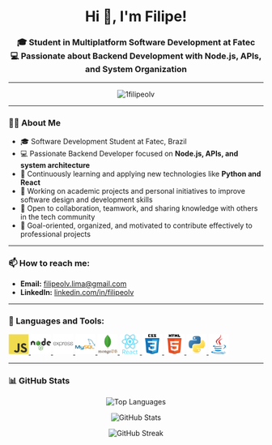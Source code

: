 <h1 align="center">Hi 👋, I'm Filipe!</h1>
<h3 align="center">
🎓 Student in Multiplatform Software Development at Fatec <br>
💻 Passionate about Backend Development with Node.js, APIs, and System Organization
</h3>

---

<p align="center">
  <img src="https://komarev.com/ghpvc/?username=1filipeolv&label=Profile%20views&color=0e75b6&style=flat" alt="1filipeolv" />
</p>

---

### 👨‍💻 About Me
- 🎓 Software Development Student at Fatec, Brazil  
- 💻 Passionate Backend Developer focused on **Node.js, APIs, and system architecture**  
- 🌱 Continuously learning and applying new technologies like **Python and React**  
- 🚀 Working on academic projects and personal initiatives to improve software design and development skills  
- 🤝 Open to collaboration, teamwork, and sharing knowledge with others in the tech community  
- 🎯 Goal-oriented, organized, and motivated to contribute effectively to professional projects

---

### 📫 How to reach me:
- **Email:** filipeolv.lima@gmail.com  
- **LinkedIn:** [linkedin.com/in/filipeolv](https://linkedin.com/in/filipeolv)

---

### 🔧 Languages and Tools:
<p align="left">
  <a href="https://developer.mozilla.org/en-US/docs/Web/JavaScript" target="_blank" rel="noreferrer">
    <img src="https://raw.githubusercontent.com/devicons/devicon/master/icons/javascript/javascript-original.svg" alt="javascript" width="40" height="40"/>
  </a>
  <a href="https://nodejs.org" target="_blank" rel="noreferrer">
    <img src="https://raw.githubusercontent.com/devicons/devicon/master/icons/nodejs/nodejs-original-wordmark.svg" alt="nodejs" width="40" height="40"/>
  </a>
  <a href="https://expressjs.com" target="_blank" rel="noreferrer">
    <img src="https://raw.githubusercontent.com/devicons/devicon/master/icons/express/express-original-wordmark.svg" alt="express" width="40" height="40"/>
  </a>
  <a href="https://www.mysql.com/" target="_blank" rel="noreferrer">
    <img src="https://raw.githubusercontent.com/devicons/devicon/master/icons/mysql/mysql-original-wordmark.svg" alt="mysql" width="40" height="40"/>
  </a>
  <a href="https://www.mongodb.com/" target="_blank" rel="noreferrer">
    <img src="https://raw.githubusercontent.com/devicons/devicon/master/icons/mongodb/mongodb-original-wordmark.svg" alt="mongodb" width="40" height="40"/>
  </a>
  <a href="https://reactjs.org/" target="_blank" rel="noreferrer">
    <img src="https://raw.githubusercontent.com/devicons/devicon/master/icons/react/react-original-wordmark.svg" alt="react" width="40" height="40"/>
  </a>
  <a href="https://www.w3schools.com/css/" target="_blank" rel="noreferrer">
    <img src="https://raw.githubusercontent.com/devicons/devicon/master/icons/css3/css3-original-wordmark.svg" alt="css3" width="40" height="40"/>
  </a>
  <a href="https://www.w3.org/html/" target="_blank" rel="noreferrer">
    <img src="https://raw.githubusercontent.com/devicons/devicon/master/icons/html5/html5-original-wordmark.svg" alt="html5" width="40" height="40"/>
  </a>
  <a href="https://www.python.org" target="_blank" rel="noreferrer">
    <img src="https://raw.githubusercontent.com/devicons/devicon/master/icons/python/python-original.svg" alt="python" width="40" height="40"/>
  </a>
  <a href="https://www.java.com" target="_blank" rel="noreferrer">
    <img src="https://raw.githubusercontent.com/devicons/devicon/master/icons/java/java-original.svg" alt="java" width="40" height="40"/>
  </a>
</p>

---

### 📊 GitHub Stats
<p align="center">
  <img src="https://github-readme-stats.vercel.app/api/top-langs?username=1filipeolv&show_icons=true&locale=en&layout=compact&theme=dark" alt="Top Languages"/>
</p>

<p align="center">
  <img src="https://github-readme-stats.vercel.app/api?username=1filipeolv&show_icons=true&locale=en&theme=dark" alt="GitHub Stats"/>
</p>

<p align="center">
  <img src="https://github-readme-streak-stats.herokuapp.com/?user=1filipeolv&theme=dark" alt="GitHub Streak"/>
</p>
